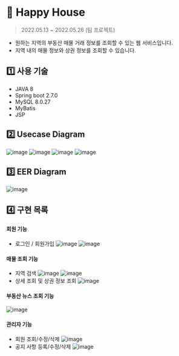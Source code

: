 # 🏡 Happy House

> 2022.05.13 ~ 2022.05.26 (팀 프로젝트)

- 원하는 지역의 부동산 매물 거래 정보를 조회할 수 있는 웹 서비스입니다.
- 지역 내의 매물 정보와 상권 정보를 조회할 수 있습니다.


## 1️⃣ 사용 기술
- JAVA 8
- Spring boot 2.7.0
- MySQL 8.0.27
- MyBatis
- JSP

## 2️⃣ Usecase Diagram
![image](https://user-images.githubusercontent.com/76832861/177029661-902da50c-9f89-4c4a-8d1e-f673addae53e.png)
![image](https://user-images.githubusercontent.com/76832861/177029665-0933fc90-f571-4999-8098-721a34f4957a.png)
![image](https://user-images.githubusercontent.com/76832861/177029673-5c0e360e-c491-42e7-8492-96aa331c84b7.png)
![image](https://user-images.githubusercontent.com/76832861/177029676-9b7aa891-2a70-4c6e-9b6b-84cd69f6f514.png)

## 3️⃣ EER Diagram
![image](https://user-images.githubusercontent.com/76832861/177029710-2292cc03-5766-4cf1-9370-31fd2eae8e4e.png)


## 4️⃣ 구현 목록
#### 회원 기능
  - 로그인 / 회원가입
  ![image](https://user-images.githubusercontent.com/76832861/177030013-278387bd-e447-44d7-a864-76b61d97b967.png)
  ![image](https://user-images.githubusercontent.com/76832861/177030022-7552baa0-6432-437b-b7f1-ba5ae2ffd2a2.png)
#### 매물 조회 기능
  - 지역 검색
  ![image](https://user-images.githubusercontent.com/76832861/177030051-dece2720-cbc7-4598-a879-5fb299855dbc.png)
  ![image](https://user-images.githubusercontent.com/76832861/177030067-c22de631-e276-4e60-afd7-ab495be1e207.png)
  - 상세 조회 및 상권 정보 조회
  ![image](https://user-images.githubusercontent.com/76832861/177030294-f003d4fb-4167-404e-97ab-9bf6e2214029.png)
#### 부동산 뉴스 조회 기능
  ![image](https://user-images.githubusercontent.com/76832861/177030340-6cdf2bdb-e040-41e6-b37c-d698f27f300b.png)
#### 관리자 기능
  - 회원 조회/수정/삭제
  ![image](https://user-images.githubusercontent.com/76832861/177030368-a91e77c5-9146-4208-8c6c-ee5b0477d49b.png)
  - 공지 사항 등록/수정/삭제
  ![image](https://user-images.githubusercontent.com/76832861/177030388-af722bc2-ac3c-4856-9565-d0aab8262119.png)



